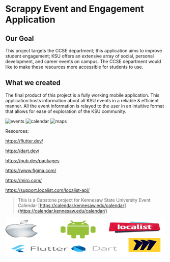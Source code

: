 
# Scrappy Event and Engagement Application

## Our Goal

This project targets the CCSE department; this application aims to improve student engagement; KSU offers an extensive array of social, personal development, and career events on campus. The CCSE department would like to make these resources more accessible for students to use.


## What we created

The final product of this project is a fully working mobile application. This application hosts information about all KSU events in a reliable & efficient manner. All the event information is relayed to the user in an intuitive format that allows for ease of exploration of the KSU community.​

![events](scrappy_events.gif) ![calendar](scrappy_calendar.gif) ![maps](scrappy_maps.gif)

Resources:

https://flutter.dev/​

https://dart.dev/​

https://pub.dev/packages​

https://www.figma.com/​

https://miro.com/​

https://support.localist.com/localist-api/

>This is a Capstone project for Kennesaw State University Event Calendar [https://calendar.kennesaw.edu/calendar](https://calendar.kennesaw.edu/calendar/)

![End Banner](project_icons_card.png)
